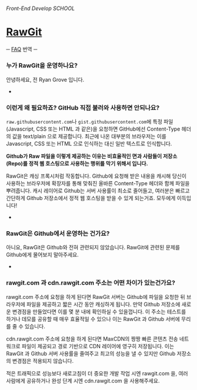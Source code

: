 ###### Front-End Develop SCHOOL

# [RawGit](http://rawgit.com/)

─ [FAQ](https://github.com/rgrove/rawgit/blob/master/FAQ.md) 번역 ─

### 누가 RawGit을 운영하나요?

안녕하세요, 전 Ryan Grove 입니다.

-

### 이런게 왜 필요하죠? GitHub 직접 불러와 사용하면 안되나요?

`raw.githubusercontent.com`나 `gist.githubusercontent.com`에 특정 파일(Javascript, CSS 또는 HTML 과 같은)을 요청하면 GitHub에선 Content-Type 헤더의 값을 text/plain 으로 제공합니다. 최근에 나온 대부분의 브라우저는 이를 Javascript, CSS 또는 HTML 으로 인식하는 대신 일반 텍스트로 인식합니다.

__Github가 Raw 파일을 이렇게 제공하는 이유는 비효율적인 면과 사람들이 저장소(Repo)를 정적 웹 호스팅으로 사용하는 행위를 막기 위해서 입니다.__

RawGit은 캐싱 프록시처럼 작동합니다. Github에 요청해 받은 내용을 캐시해 당신이 사용하는 브라우저에 확장자를 통해 맞춰진 올바른 Content-Type 헤더와 함께 파일을 뿌려줍니다. 캐시 레이어로 Github는 서버 사용률이 최소로 줄어들고, 여러분은 빠르고 간단하게  Github 저장소에서 정적 웹 호스팅을 받을 수 있게 되는거죠. 모두에게 이득입니다!

-

### RawGit은 Github에서 운영하는 건가요?

아니요, RawGit은 Github와 전혀 관련되지 않았습니다. RawGit에 관련된 문제를 Github에게 물어보지 말아주세요.

-

### rawgit.com 과 cdn.rawgit.com 주소는 어떤 차이가 있는건가요?

rawgit.com 주소에 요청을 하게 된다면 RawGit 서버는 Github에 파일을 요청한 뒤 브라우저에 파일을 제공하고 짧은 시간 동안 캐싱하게 됩니다. 만약 Github 저장소에 새로운 변경점을 만들었다면 이를 몇 분 내에 확인하실 수 있을껍니다. 이 주소는 테스트를 하거나 데모를 공유할 때 매우 효율적일 수 있으나 이는 RawGit 과 Github 서버에 무리를 줄 수 있습니다.

cdn.rawgit.com 주소에 요청을 하게 된다면 MaxCDN의 짱짱 빠른 콘텐츠 전송 네트워크로 파일이 제공되고 경로 기반으로 CDN 레이어에 영구히 저장됩니다. 이는 RawGit 과 Github 서버 사용률을 줄여주고 최고의 성능을 낼 수 있지만 Github 저장소의 변경점은 적용되지 않습니다.

적은 트래픽으로 성능보다 새로고침이 더 중요한 개발 작업 시엔 rawgit.com 을, 여러 사람에게 공유하거나 완성 단계 시엔 cdn.rawgit.com 을 사용해주세요.
